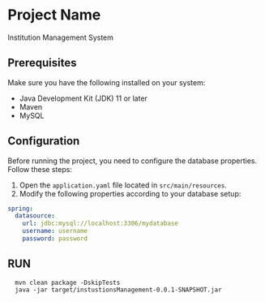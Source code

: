 # Project Name
Institution Management System

## Prerequisites
Make sure you have the following installed on your system:
- Java Development Kit (JDK) 11 or later
- Maven
- MySQL

## Configuration
Before running the project, you need to configure the database properties. Follow these steps:

1. Open the `application.yaml` file located in `src/main/resources`.
2. Modify the following properties according to your database setup:

```yaml
spring:
  datasource:
    url: jdbc:mysql://localhost:3306/mydatabase
    username: username
    password: password
```
## RUN
```
  mvn clean package -DskipTests
  java -jar target/instustionsManagement-0.0.1-SNAPSHOT.jar 

```

